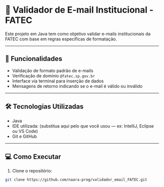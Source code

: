 # 📧 Validador de E-mail Institucional - FATEC

Este projeto em Java tem como objetivo validar e-mails institucionais da FATEC com base em regras específicas de formatação.

---

## 🚀 Funcionalidades

- Validação de formato padrão de e-mails
- Verificação de domínio `@fatec.sp.gov.br`
- Interface via terminal para inserção de dados
- Mensagens de retorno indicando se o e-mail é válido ou inválido

---

## 🛠️ Tecnologias Utilizadas

- Java
- IDE utilizada: (substitua aqui pelo que você usou — ex: IntelliJ, Eclipse ou VS Code)
- Git e GitHub

---

## 💻 Como Executar

1. Clone o repositório:
```bash
git clone https://github.com/naara-prog/validador_email_FATEC.git
